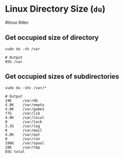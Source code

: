 # Linux Directory Size (`du`)

\#linux #dev 

## Get occupied size of directory

````shell
sudo du -sh /var
````

````shell
# Output
85G	/var
````

## Get occupied sizes of subdirectories

````shell
sudo du -shc /var/*
````

````shell
# Output
24K		/var/db
4.0K	/var/empty
4.0K	/var/games
77G		/var/lib
4.0K	/var/local
0		/var/lock
3.3G	/var/log
0		/var/mail
4.0K	/var/opt
0		/var/run
196K	/var/spool
28K		/var/tmp
85G	total
````
